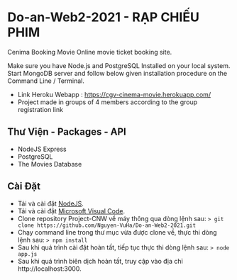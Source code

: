 # Do-an-Web2-2021 - RẠP CHIẾU PHIM 

Cenima Booking Movie
Online movie ticket booking site.

Make sure you have Node.js and PostgreSQL Installed on your local system.
Start MongoDB server and follow below given installation procedure on the Command Line / Terminal.

- Link Heroku Webapp : https://cgv-cinema-movie.herokuapp.com/ 
- Project made in groups of 4 members according to the group registration link
## Thư Viện - Packages - API
+ NodeJS Express
+ PostgreSQL
+ The Movies Database
## Cài Đặt
+ Tải và cài đặt [NodeJS](https://nodejs.org/en/).
+ Tải và cài đặt [Microsoft Visual Code](https://code.visualstudio.com/).
+ Clone repository Project-CNW về máy thông qua dòng lệnh sau:
`> git clone https://github.com/Nguyen-VuHa/Do-an-Web2-2021.git`
+ Chạy command line trong thư mục vừa được clone về, thực thi dòng lệnh sau:
`> npm install                                                          `
+ Sau khi quá trình cài đặt hoàn tất, tiếp tục thực thi dòng lệnh sau:
`> node app.js                                                          `
+ Sau khi quá trình biên dịch hoàn tất, truy cập vào địa chỉ http://localhost:3000.

